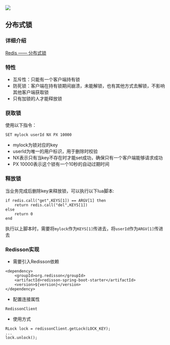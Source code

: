 ![](https://github.com/yulc-coding/java-note/blob/master/QR_code.png)

## 分布式锁
### 详细介绍
[Redis —— 分布式锁](https://juejin.im/post/5e1977dd6fb9a02fbb76e8eb)

### 特性
* 互斥性：只能有一个客户端持有锁
* 防死锁：客户端在持有锁期间崩溃，未能解锁，也有其他方式去解锁，不影响其他客户端获取锁
* 只有加锁的人才能释放锁

### 获取锁
使用以下指令：
```
SET mylock userId NX PX 10000
```
* mylock为锁对应的key
* userId为唯一的用户标识，用于删除时校验
* NX表示只有当key不存在时才能set成功，确保只有一个客户端能够请求成功
* PX 10000表示这个锁有一个10秒的自动过期时间

### 释放锁
当业务完成后删除key来释放锁，可以执行以下lua脚本:
```
if redis.call("get",KEYS[1]) == ARGV[1] then
    return redis.call("del",KEYS[1])
else
    return 0
end
```
执行以上脚本时，需要将`mylock`作为`KEYS[1]`传进去，将`userId`作为`ARGV[1]`传进去

### Redisson实现
* 需要引入Redisson依赖
```
<dependency>
    <groupId>org.redisson</groupId>
    <artifactId>redisson-spring-boot-starter</artifactId>
    <version>${version}</version>
</dependency>
```

* 配置连接属性
```
RedissonClient
```

* 使用方式
```
RLock lock = redissonClient.getLock(LOCK_KEY);
...
lock.unlock();
```

